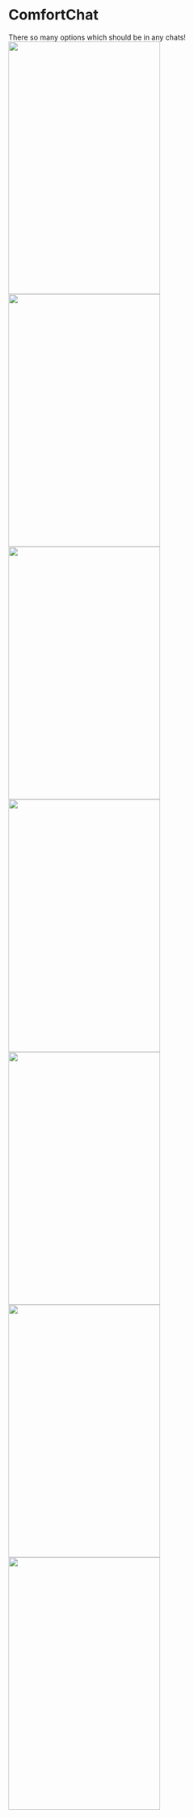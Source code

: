 # ComfortChat
There so many options which should be in any chats!
<img src="https://user-images.githubusercontent.com/53703480/110252166-8ef5d280-7f9d-11eb-8dad-091341743351.jpg" width="300" height="500"></img>
<img src="https://user-images.githubusercontent.com/53703480/110252156-7f768980-7f9d-11eb-9c89-6442255cc116.jpg" width="300" height="500"></img>
<img src="https://user-images.githubusercontent.com/53703480/110252181-9b7a2b00-7f9d-11eb-960c-a2c6052bbd05.jpg" width="300" height="500"></img>
<img src="https://user-images.githubusercontent.com/53703480/110252184-9cab5800-7f9d-11eb-8639-c0493ce5b49b.jpg" width="300" height="500"></img>
<img src="https://user-images.githubusercontent.com/53703480/110252189-9f0db200-7f9d-11eb-8f68-8913c3db6596.jpg" width="300" height="500"></img>
<img src="https://user-images.githubusercontent.com/53703480/110252191-9fa64880-7f9d-11eb-9229-ccdcd3d5434f.jpg" width="300" height="500"></img>
<img src="https://user-images.githubusercontent.com/53703480/110252194-a1700c00-7f9d-11eb-9609-c301fb3dbd50.jpg" width="300" height="500"></img>
